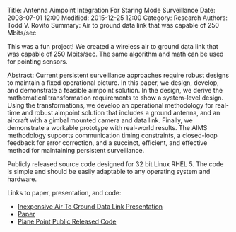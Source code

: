 Title: Antenna Aimpoint Integration For Staring Mode Surveillance
Date: 2008-07-01 12:00
Modified: 2015-12-25 12:00
Category: Research
Authors: Todd V. Rovito
Summary: Air to ground data link that was capable of 250 Mbits/sec

This was a fun project! We created a wireless air to ground data link that was
capable of 250 Mbits/sec. The same algorithm and math can be used for pointing
sensors.

Abstract: Current persistent surveillance approaches require robust designs to
maintain a fixed operational picture. In this paper, we design, develop, and
demonstrate a feasible aimpoint solution. In the design, we derive the
mathematical transformation requirements to show a system-level design. Using
the transformations, we develop an operational methodology for real-time and
robust aimpoint solution that includes a ground antenna, and an aircraft with a
gimbal mounted camera and data link. Finally, we demonstrate a workable
prototype with real-world results. The AIMS methodology supports communication
timing constraints, a closed-loop feedback for error correction, and a succinct,
efficient, and effective method for maintaining persistent surveillance.

Publicly released source code designed for 32 bit Linux RHEL 5. The code is
simple and should be easily adaptable to any operating system and hardware.

Links to paper, presentation, and code:

* [Inexpensive Air To Ground Data Link Presentation](https://drive.google.com/uc?id=1fJwk4RL6R2GIBNObt7Hh85a6j_kHy9IT)
* [Paper](https://drive.google.com/uc?id=1jcSl4LCTjcYYHJ9R3n7b3SUf71SapAkH)
* [Plane Point Public Released Code](https://drive.google.com/uc?id=1-1mJSYSfSbHq-yQ71KyTF5fKoE7b4Anj)


